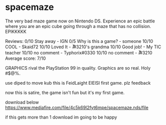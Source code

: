 # spacemaze
The very bad maze game now on Nintendo DS. Experience an epic battle where you are an epic cube going through a maze that has no collision. EPIKKKKK

Reviews:
0/10 Stay away - IGN
0/5 Why is this a game? - someone
10/10 COOL - Skaid72
10/10 Loved It - -̸̛̅#3210's grandma
10/10 Good job! - My TIC teacher
10/10 no comment - Typhorix#0330
10/10 no comment - -̸̛̅#3210
Average score: 7/10

GRAPHICS rival the PlayStation 99 in quality. Graphics are so real. Holy #$@%.

use diped to move kub
this is FeidLaight ElElSI first game. plz feedback

now this is satire, the game isn't fun but it's my first game.

download below
https://www.mediafire.com/file/4c5k69l2fyt6mpe/spacemaze.nds/file

if this gets more than 1 download im going to be happy
